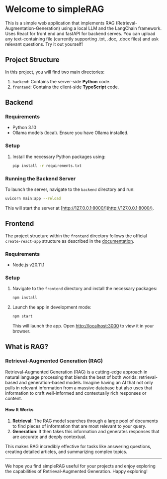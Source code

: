 # Welcome to simpleRAG

This is a simple web application that implements RAG (Retrieval-Augmentation-Generation) using a local LLM and the LangChain framework. Uses React for front end and fastAPI for backend serves. You can upload any text-containing file (currently supporting .txt, .doc, .docx files) and ask relevant questions. Try it out yourself!

## Project Structure

In this project, you will find two main directories:

1. `backend`: Contains the server-side **Python** code.
2. `frontend`: Contains the client-side **TypeScript** code.

## Backend

### Requirements

- Python 3.10
- Ollama models (local). Ensure you have Ollama installed.

### Setup

1. Install the necessary Python packages using:

    ```bash
    pip install -r requirements.txt
    ```

### Running the Backend Server

To launch the server, navigate to the `backend` directory and run:

```bash
uvicorn main:app --reload
```

This will start the server at [http://127.0.0.1:8000/](http://127.0.0.1:8000/).

## Frontend

The project structure within the `frontend` directory follows the official `create-react-app` structure as described in the [documentation](https://create-react-app.dev/docs/folder-structure).

### Requirements

- Node.js v20.11.1

### Setup

1. Navigate to the `frontend` directory and install the necessary packages:

    ```bash
    npm install
    ```

2. Launch the app in development mode:

    ```bash
    npm start
    ```

   This will launch the app. Open [http://localhost:3000](http://localhost:3000) to view it in your browser.

## What is RAG?

### Retrieval-Augmented Generation (RAG)

Retrieval-Augmented Generation (RAG) is a cutting-edge approach in natural language processing that blends the best of both worlds: retrieval-based and generation-based models. Imagine having an AI that not only pulls in relevant information from a massive database but also uses that information to craft well-informed and contextually rich responses or content.

#### How It Works

1. **Retrieval**: The RAG model searches through a large pool of documents to find pieces of information that are most relevant to your query.
2. **Generation**: It then takes this information and generates responses that are accurate and deeply contextual.

This makes RAG incredibly effective for tasks like answering questions, creating detailed articles, and summarizing complex topics.

---

We hope you find simpleRAG useful for your projects and enjoy exploring the capabilities of Retrieval-Augmented Generation. Happy exploring!
